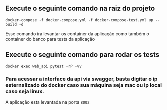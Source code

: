 ## Execute o seguinte comando na raiz do projeto 
```docker-compose -f docker-compose.yml -f docker-compose-test.yml up --build -d```

Esse comando ira levantar os container da aplicação como também o container do banco para tests da aplicação

## Execute o seguinte comando para rodar os tests
```docker exec web_api pytest -rP -vv```

### Para acessar a interface da api via swagger, basta digitar o ip esternalizado do docker caso sua máquina seja mac ou ip local caso seja linux.
A aplicação esta levantada na porta ```8002```
